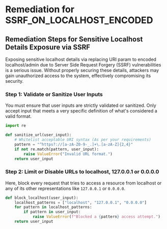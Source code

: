 # Remediation for SSRF_ON_LOCALHOST_ENCODED

## Remediation Steps for Sensitive Localhost Details Exposure via SSRF

Exposing sensitive localhost details via replacing URI param to encoded localhost/admin due to Server Side Request Forgery (SSRF) vulnerabilities is a serious issue. Without properly securing these details, attackers may gain unauthorized access to the system, effectively compromising its security.

### Step 1: Validate or Sanitize User Inputs
You must ensure that user inputs are strictly validated or sanitized. Only accept input that meets a very specific definition of what's considered a valid format.

```python
import re

def sanitize_url(user_input):
    # Whitelist acceptable URI syntax (As per your requirements)
    pattern = "^https?://[a-zA-Z0-9-_.]+\.[a-zA-Z]{2,4}"
    if not re.match(pattern, user_input):
        raise ValueError("Invalid URL format.")
    return user_input
```

### Step 2: Limit or Disable URLs to localhost, 127.0.0.1 or 0.0.0.0
Here, block every request that tries to access a resource from localhost or any of its other representations like `127.0.0.1` or `0.0.0.0`.

```python
def block_localhost(user_input):
    localhost_patterns = ["localhost", "127.0.0.1", "0.0.0.0"]
    for pattern in localhost_patterns:
        if pattern in user_input:
            raise ValueError(f"Blocked a {pattern} access attempt.")
    return user_input
```